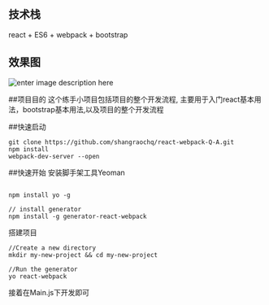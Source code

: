 

## 技术栈



react  + ES6 + webpack  + bootstrap  

## 效果图
![enter image description here](https://shangraochq.github.io/react-webpack-Q-A/src/images/review.png)


##项目目的
这个练手小项目包括项目的整个开发流程, 主要用于入门react基本用法，bootstrap基本用法,以及项目的整个开发流程

##快速启动

```
git clone https://github.com/shangraochq/react-webpack-Q-A.git
npm install
webpack-dev-server --open
```


##快速开始
安装脚手架工具Yeoman
```

npm install yo -g

// install generator
npm install -g generator-react-webpack
```

搭建项目
```
//Create a new directory
mkdir my-new-project && cd my-new-project

//Run the generator
yo react-webpack
```
接着在Main.js下开发即可



